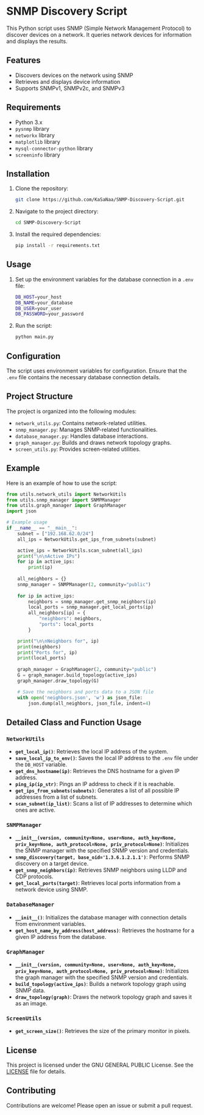 # SNMP Discovery Script

This Python script uses SNMP (Simple Network Management Protocol) to discover devices on a network. It queries network devices for information and displays the results.

## Features

- Discovers devices on the network using SNMP
- Retrieves and displays device information
- Supports SNMPv1, SNMPv2c, and SNMPv3

## Requirements

- Python 3.x
- `pysnmp` library
- `networkx` library
- `matplotlib` library
- `mysql-connector-python` library
- `screeninfo` library

## Installation

1. Clone the repository:

    ```sh
    git clone https://github.com/KaSaNaa/SNMP-Discovery-Script.git
    ```

2. Navigate to the project directory:

    ```sh
    cd SNMP-Discovery-Script
    ```

3. Install the required dependencies:

    ```sh
    pip install -r requirements.txt
    ```

## Usage

1. Set up the environment variables for the database connection in a `.env` file:

    ```sh
    DB_HOST=your_host
    DB_NAME=your_database
    DB_USER=your_user
    DB_PASSWORD=your_password
    ```

2. Run the script:

    ```sh
    python main.py
    ```

## Configuration

The script uses environment variables for configuration. Ensure that the `.env` file contains the necessary database connection details.

## Project Structure

The project is organized into the following modules:

- `network_utils.py`: Contains network-related utilities.
- `snmp_manager.py`: Manages SNMP-related functionalities.
- `database_manager.py`: Handles database interactions.
- `graph_manager.py`: Builds and draws network topology graphs.
- `screen_utils.py`: Provides screen-related utilities.

## Example

Here is an example of how to use the script:

```python
from utils.network_utils import NetworkUtils
from utils.snmp_manager import SNMPManager
from utils.graph_manager import GraphManager
import json

# Example usage
if __name__ == "__main__":
    subnet = ["192.168.62.0/24"]
    all_ips = NetworkUtils.get_ips_from_subnets(subnet)

    active_ips = NetworkUtils.scan_subnet(all_ips)
    print("\n\nActive IPs")
    for ip in active_ips:
        print(ip)
    
    all_neighbors = {}
    snmp_manager = SNMPManager(2, community="public")
    
    for ip in active_ips:
        neighbors = snmp_manager.get_snmp_neighbors(ip)
        local_ports = snmp_manager.get_local_ports(ip)
        all_neighbors[ip] = {
            "neighbors": neighbors,
            "ports": local_ports
        }

    print("\n\nNeighbors for", ip)
    print(neighbors)
    print("Ports for", ip)
    print(local_ports)
    
    graph_manager = GraphManager(2, community="public")
    G = graph_manager.build_topology(active_ips)
    graph_manager.draw_topology(G)

    # Save the neighbors and ports data to a JSON file
    with open('neighbors.json', 'w') as json_file:
        json.dump(all_neighbors, json_file, indent=4)
```

## Detailed Class and Function Usage

### `NetworkUtils`

- **`get_local_ip()`**: Retrieves the local IP address of the system.
- **`save_local_ip_to_env()`**: Saves the local IP address to the `.env` file under the `DB_HOST` variable.
- **`get_dns_hostname(ip)`**: Retrieves the DNS hostname for a given IP address.
- **`ping_ip(ip_str)`**: Pings an IP address to check if it is reachable.
- **`get_ips_from_subnets(subnets)`**: Generates a list of all possible IP addresses from a list of subnets.
- **`scan_subnet(ip_list)`**: Scans a list of IP addresses to determine which ones are active.

### `SNMPManager`

- **`__init__(version, community=None, user=None, auth_key=None, priv_key=None, auth_protocol=None, priv_protocol=None)`**: Initializes the SNMP manager with the specified SNMP version and credentials.
- **`snmp_discovery(target, base_oid='1.3.6.1.2.1.1')`**: Performs SNMP discovery on a target device.
- **`get_snmp_neighbors(ip)`**: Retrieves SNMP neighbors using LLDP and CDP protocols.
- **`get_local_ports(target)`**: Retrieves local ports information from a network device using SNMP.

### `DatabaseManager`

- **`__init__()`**: Initializes the database manager with connection details from environment variables.
- **`get_host_name_by_address(host_address)`**: Retrieves the hostname for a given IP address from the database.

### `GraphManager`

- **`__init__(version, community=None, user=None, auth_key=None, priv_key=None, auth_protocol=None, priv_protocol=None)`**: Initializes the graph manager with the specified SNMP version and credentials.
- **`build_topology(active_ips)`**: Builds a network topology graph using SNMP data.
- **`draw_topology(graph)`**: Draws the network topology graph and saves it as an image.

### `ScreenUtils`

- **`get_screen_size()`**: Retrieves the size of the primary monitor in pixels.

## License

This project is licensed under the GNU GENERAL PUBLIC License. See the [LICENSE](LICENSE) file for details.

## Contributing

Contributions are welcome! Please open an issue or submit a pull request.
